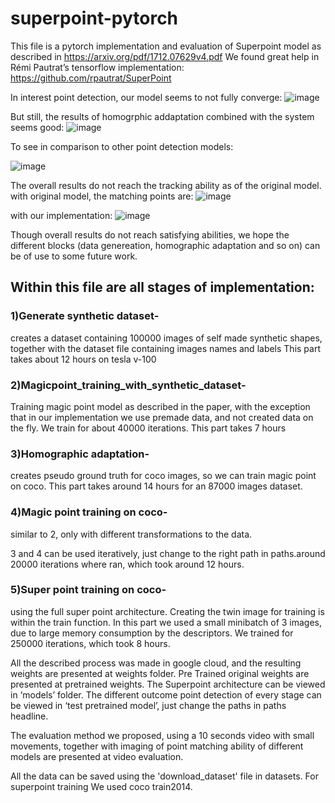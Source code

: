 # superpoint-pytorch
This file is a pytorch implementation and evaluation of Superpoint model as described in https://arxiv.org/pdf/1712.07629v4.pdf
We found great help in Rémi Pautrat’s tensorflow implementation: https://github.com/rpautrat/SuperPoint 


In interest point detection, our model seems to not fully converge:
![image](https://user-images.githubusercontent.com/73498160/111214173-4ca24600-85da-11eb-8fd3-2681b2f49719.png)

But still, the results of homogrphic addaptation combined with the system seems good:
![image](https://user-images.githubusercontent.com/73498160/111214201-55931780-85da-11eb-8001-57b1807bdb1b.png)

To see in comparison to other point detection models:

![image](https://user-images.githubusercontent.com/73498160/111214834-16b19180-85db-11eb-981e-29d950b2cf8a.png)

The overall results do not reach the tracking ability as of the original model.
with original model, the matching points are:
![image](https://user-images.githubusercontent.com/73498160/111215142-77d96500-85db-11eb-8fe2-c25bd7d8ee83.png)

with our implementation:
![image](https://user-images.githubusercontent.com/73498160/111215197-8c1d6200-85db-11eb-9e06-f04815a94b86.png)


Though overall results do not reach satisfying abilities, we hope the different blocks (data genereation, homographic adaptation and so on) can be of use to some future work.


## Within this file are all stages of implementation:
### 1)Generate synthetic dataset- 
creates a dataset containing 100000 images of self made synthetic shapes, together with the dataset file containing images names and labels
This part takes about 12 hours on tesla v-100
### 2)Magicpoint_training_with_synthetic_dataset- 
Training magic point model as described in the paper, with the exception that in our implementation we use premade data, and not created data on the fly. We train for about 40000 iterations. This part takes 7 hours
### 3)Homographic adaptation- 
creates pseudo ground truth for coco images, so we can train magic point on coco. This part takes around 14 hours for an 87000 images dataset.
### 4)Magic point training on coco- 
similar to 2, only with different transformations to the data.

3 and 4 can be used iteratively, just change to the right path in paths.around 20000 iterations where ran, which took around 12 hours. 

### 5)Super point training on coco- 
using the full super point architecture. Creating the twin image for training is within the train function. In this part we used a small minibatch of 3 images, due to large memory consumption by the descriptors. We trained for 250000 iterations, which took 8 hours.


All the described process was made in google cloud, and the resulting weights are presented at weights folder. Pre Trained original weights are presented at pretrained weights.
The Superpoint architecture can be viewed in ‘models’ folder.
The different outcome point detection of every stage can be viewed in ‘test pretrained model’, just change the paths in paths headline. 


The evaluation method we proposed, using a 10 seconds video with small movements, together with imaging of point matching ability of different models are presented at video evaluation. 

All the data can be saved using the 'download_dataset' file in datasets. 
For superpoint training We used coco train2014.

